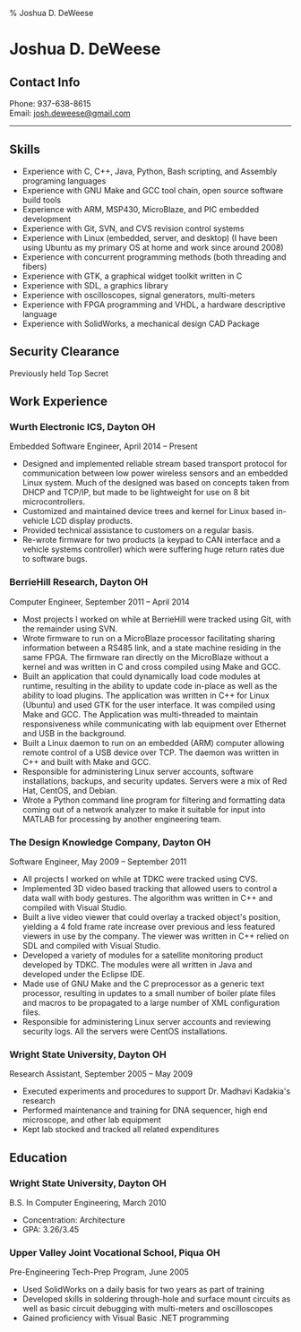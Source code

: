% Joshua D. DeWeese

# Joshua D. DeWeese

## Contact Info
Phone: 937-638-8615  
Email: josh.deweese@gmail.com

---

## Skills
- Experience with C, C++, Java, Python, Bash scripting, and Assembly programing languages
- Experience with GNU Make and GCC tool chain, open source software build tools
- Experience with ARM, MSP430, MicroBlaze, and PIC embedded development
- Experience with Git, SVN, and CVS revision control systems
- Experience with Linux (embedded, server, and desktop) (I have been using Ubuntu as my primary OS at home and work since around 2008)
- Experience with concurrent programming methods (both threading and fibers)
- Experience with GTK, a graphical widget toolkit written in C
- Experience with SDL, a graphics library
- Experience with oscilloscopes, signal generators, multi-meters
- Experience with FPGA programming and VHDL, a hardware descriptive language
- Experience with SolidWorks, a mechanical design CAD Package

## Security Clearance
Previously held Top Secret

## Work Experience

### Wurth Electronic ICS, Dayton OH
Embedded Software Engineer, April 2014 – Present

- Designed and implemented reliable stream based transport protocol for communication between low power wireless sensors and an embedded Linux system. Much of the designed was based on concepts taken from DHCP and TCP/IP, but made to be lightweight for use on 8 bit microcontrollers.
- Customized and maintained device trees and kernel for Linux based in-vehicle LCD display products.
- Provided technical assistance to customers on a regular basis.
- Re-wrote firmware for two products (a keypad to CAN interface and a vehicle systems controller) which were suffering huge return rates due to software bugs.

### BerrieHill Research, Dayton OH
Computer Engineer, September 2011 – April 2014

- Most projects I worked on while at BerrieHill were tracked using Git, with the remainder using SVN.
- Wrote firmware to run on a MicroBlaze processor facilitating sharing information between a RS485 link, and a state machine residing in the same FPGA. The firmware ran directly on the MicroBlaze without a kernel and was written in C and cross compiled using Make and GCC.
- Built an application that could dynamically load code modules at runtime, resulting in the ability to update code in-place as well as the ability to load plugins. The application was written in C++ for Linux (Ubuntu) and used GTK for the user interface. It was compiled using Make and GCC. The Application was multi-threaded to maintain responsiveness while communicating with lab equipment over Ethernet and USB in the background.
- Built a Linux daemon to run on an embedded (ARM) computer allowing remote control of a USB device over TCP. The daemon was written in C++ and built with Make and GCC.
- Responsible for administering Linux server accounts, software installations, backups, and security updates. Servers were a mix of Red Hat, CentOS, and Debian.
- Wrote a Python command line program for filtering and formatting data coming out of a network analyzer to make it suitable for input into MATLAB for processing by another engineering team. 

### The Design Knowledge Company, Dayton OH
Software Engineer, May 2009 – September 2011

- All projects I worked on while at TDKC were tracked using CVS.
- Implemented 3D video based tracking that allowed users to control a data wall with body gestures. The algorithm was written in C++ and compiled with Visual Studio.
- Built a live video viewer that could overlay a tracked object's position, yielding a 4 fold frame rate increase over previous and less featured viewers in use by the company. The viewer was written in C++ relied on SDL and compiled with Visual Studio.
- Developed a variety of modules for a satellite monitoring product developed by TDKC. The modules were all written in Java and developed under the Eclipse IDE. 
- Made use of GNU Make and the C preprocessor as a generic text processor, resulting in updates to a small number of boiler plate files and macros to be propagated to a large number of XML configuration files.
- Responsible for administering Linux server accounts and reviewing security logs. All the servers were CentOS installations.

### Wright State University, Dayton OH
Research Assistant, September 2005 – May 2009

- Executed experiments and procedures to support Dr. Madhavi Kadakia's research
- Performed maintenance and training for DNA sequencer, high end microscope, and other lab equipment
- Kept lab stocked and tracked all related expenditures

## Education

### Wright State University, Dayton OH
B.S. In Computer Engineering, March 2010 

- Concentration: Architecture
- GPA: 3.26/3.45

### Upper Valley Joint Vocational School, Piqua OH
Pre-Engineering Tech-Prep Program, June 2005

- Used SolidWorks on a daily basis for two years as part of training
- Developed skills in soldering through-hole and surface mount circuits as well as basic circuit debugging with multi-meters and oscilloscopes
- Gained proficiency with Visual Basic .NET programming

